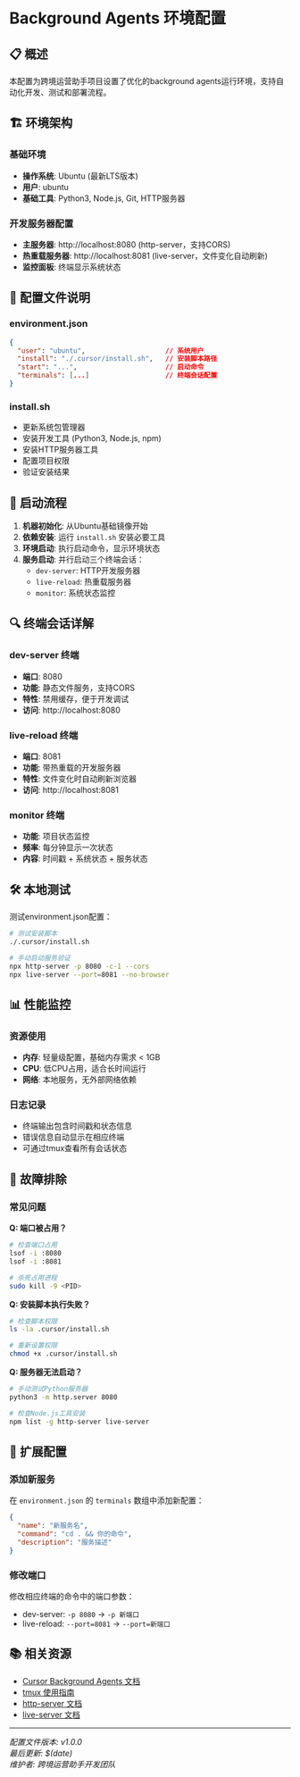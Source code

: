 # Background Agents 环境配置

## 📋 概述

本配置为跨境运营助手项目设置了优化的background agents运行环境，支持自动化开发、测试和部署流程。

## 🏗️ 环境架构

### 基础环境
- **操作系统**: Ubuntu (最新LTS版本)
- **用户**: ubuntu
- **基础工具**: Python3, Node.js, Git, HTTP服务器

### 开发服务器配置
- **主服务器**: http://localhost:8080 (http-server，支持CORS)
- **热重载服务器**: http://localhost:8081 (live-server，文件变化自动刷新)
- **监控面板**: 终端显示系统状态

## 🔧 配置文件说明

### environment.json
```json
{
  "user": "ubuntu",                    // 系统用户
  "install": "./.cursor/install.sh",   // 安装脚本路径
  "start": "...",                      // 启动命令
  "terminals": [...]                   // 终端会话配置
}
```

### install.sh
- 更新系统包管理器
- 安装开发工具 (Python3, Node.js, npm)
- 安装HTTP服务器工具
- 配置项目权限
- 验证安装结果

## 🚀 启动流程

1. **机器初始化**: 从Ubuntu基础镜像开始
2. **依赖安装**: 运行 `install.sh` 安装必要工具
3. **环境启动**: 执行启动命令，显示环境状态
4. **服务启动**: 并行启动三个终端会话：
   - `dev-server`: HTTP开发服务器
   - `live-reload`: 热重载服务器  
   - `monitor`: 系统状态监控

## 🔍 终端会话详解

### dev-server 终端
- **端口**: 8080
- **功能**: 静态文件服务，支持CORS
- **特性**: 禁用缓存，便于开发调试
- **访问**: http://localhost:8080

### live-reload 终端  
- **端口**: 8081
- **功能**: 带热重载的开发服务器
- **特性**: 文件变化时自动刷新浏览器
- **访问**: http://localhost:8081

### monitor 终端
- **功能**: 项目状态监控
- **频率**: 每分钟显示一次状态
- **内容**: 时间戳 + 系统状态 + 服务状态

## 🛠️ 本地测试

测试environment.json配置：
```bash
# 测试安装脚本
./.cursor/install.sh

# 手动启动服务验证
npx http-server -p 8080 -c-1 --cors
npx live-server --port=8081 --no-browser
```

## 📊 性能监控

### 资源使用
- **内存**: 轻量级配置，基础内存需求 < 1GB
- **CPU**: 低CPU占用，适合长时间运行
- **网络**: 本地服务，无外部网络依赖

### 日志记录
- 终端输出包含时间戳和状态信息
- 错误信息自动显示在相应终端
- 可通过tmux查看所有会话状态

## 🔧 故障排除

### 常见问题

**Q: 端口被占用？**
```bash
# 检查端口占用
lsof -i :8080
lsof -i :8081

# 杀死占用进程
sudo kill -9 <PID>
```

**Q: 安装脚本执行失败？**
```bash
# 检查脚本权限
ls -la .cursor/install.sh

# 重新设置权限
chmod +x .cursor/install.sh
```

**Q: 服务器无法启动？**
```bash
# 手动测试Python服务器
python3 -m http.server 8080

# 检查Node.js工具安装
npm list -g http-server live-server
```

## 🚀 扩展配置

### 添加新服务
在 `environment.json` 的 `terminals` 数组中添加新配置：

```json
{
  "name": "新服务名",
  "command": "cd . && 你的命令",
  "description": "服务描述"
}
```

### 修改端口
修改相应终端的命令中的端口参数：
- dev-server: `-p 8080` → `-p 新端口`
- live-reload: `--port=8081` → `--port=新端口`

## 📚 相关资源

- [Cursor Background Agents 文档](https://docs.cursor.com/features/background-agents)
- [tmux 使用指南](https://github.com/tmux/tmux/wiki)
- [http-server 文档](https://www.npmjs.com/package/http-server)
- [live-server 文档](https://www.npmjs.com/package/live-server)

---

*配置文件版本: v1.0.0*  
*最后更新: $(date)*  
*维护者: 跨境运营助手开发团队* 